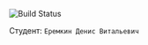 ![Build Status](https://github.com/chessplayer123/java-course-2023/actions/workflows/build.yml/badge.svg)

Студент: `Еремкин Денис Витальевич`
